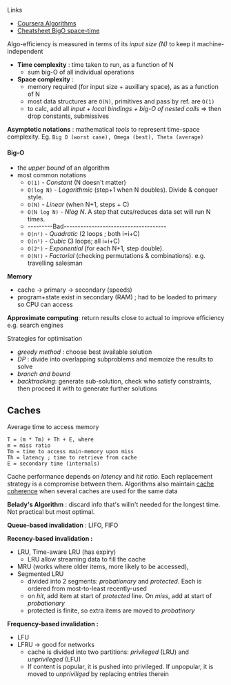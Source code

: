 Links
- [Coursera Algorithms](https://www.coursera.org/specializations/algorithms?action=enroll)
-  [Cheatsheet BigO space-time](https://www.bigocheatsheet.com/)

Algo-efficiency is measured in terms of its *input size (N)* to keep it machine-independent
- **Time complexity** : time taken to run, as a function of N
	- sum big-O of all individual operations
- **Space complexity** : 
	- memory required (for input size + auxillary space), as as a function of N
	-  most data structures are `O(N)`, primitives and pass by ref. are `O(1)`
	- to calc, add all *input + local bindings + big-O of nested calls* => then drop constants, submissives

**Asymptotic notations** : mathematical *tools* to represent time-space complexity. Eg. `Big O (worst case), Omega (best), Theta (average)`
#### Big-O 
- the *upper bound* of an algorithm
- most common notations 
	- `O(1)` - *Constant* (N doesn't matter)
	- `O(log N)` - *Logarithmic* (step+1 when N doubles). Divide & conquer style.
	- `O(N)` - *Linear* (when N+1, steps + C)
	- `O(N log N)` - *Nlog N*. A step that cuts/reduces data set will run N times.
	- ---------Bad-------------------------------------
	- `O(n²)` - *Quadratic* (2 loops ; both i=i+C)
	- `O(n³)` - *Cubic* (3 loops; all i=i+C)
	- `O(2ⁿ)` - *Exponential* (for each N+1, step double).
	- `O(N!)` - *Factorial* (checking permutations & combinations). e.g. travelling salesman

**Memory**
- cache -> primary -> secondary (speeds)
- program+state exist in secondary (RAM) ; had to be loaded to primary so CPU can access

**Approximate computing**: return results close to actual to improve efficiency e.g. search engines

Strategies for optimisation
- *greedy method* : choose best available solution
- *DP* : divide into overlapping subproblems and memoize the results to solve
- *branch and bound*
- *backtracking*: generate sub-solution, check who satisfy constraints, then proceed it with to generate further solutions

## Caches

Average time to access memory
```text
T = (m * Tm) + Th + E, where
m = miss ratio 
Tm = time to access main-memory upon miss
Th = latency ; time to retrieve from cache
E = secondary time (internals)
```

Cache performance depends on *latency* and *hit ratio*. Each replacement strategy is a compromise between them. Algorithms also maintain [cache coherence](https://en.wikipedia.org/wiki/Cache_coherence "Cache coherence") when several caches are used for the same data

**Belady's Algorithm** : discard info that's willn't needed for the longest time. Not practical but most optimal.

**Queue-based invalidation** : LIFO, FIFO

**Recency-based invalidation :** 
- LRU, Time-aware LRU (has expiry)
	-  LRU allow streaming data to fill the cache
- MRU (works where older items, more likely to be accessed), 
- Segmented LRU
	- divided into 2 segments: *probationary* and *protected*. Each is ordered from most-to-least recently-used
	- on *hit*, add item at start of *protected* line. On *miss*, add at start of *probationary*
	- protected is finite, so extra items are moved to *probatinory*

**Frequency-based invalidation :** 
- LFU
- LFRU -> good for networks
	- cache is divided into two partitions: *privileged* (LRU)  and *unprivileged* (LFU)
	- If content is popular, it is pushed into privileged. If unpopular, it is moved to *unpriviliged* by replacing entries therein